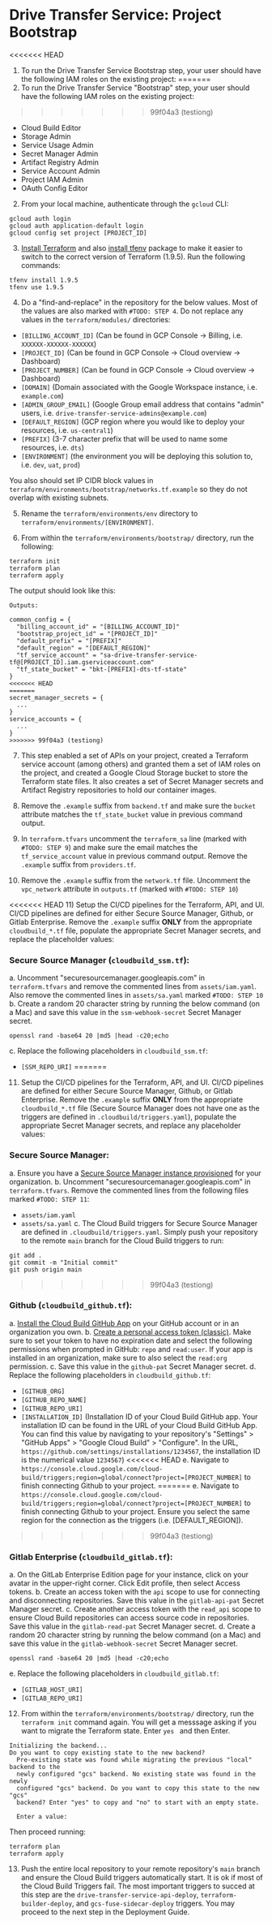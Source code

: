# Drive Transfer Service: Project Bootstrap

<<<<<<< HEAD
1) To run the Drive Transfer Service Bootstrap step, your user should have the following IAM roles on the existing project:
=======
1) To run the Drive Transfer Service "Bootstrap" step, your user should have the following IAM roles on the existing project:
>>>>>>> 99f04a3 (testiong)
- Cloud Build Editor
- Storage Admin
- Service Usage Admin
- Secret Manager Admin
- Artifact Registry Admin
- Service Account Admin
- Project IAM Admin
- OAuth Config Editor

2) From your local machine, authenticate through the `gcloud` CLI:
```
gcloud auth login
gcloud auth application-default login
gcloud config set project [PROJECT_ID]
```

3) [Install Terraform](https://developer.hashicorp.com/terraform/install) and also [install tfenv](https://github.com/tfutils/tfenv) package to make it easier to switch to the correct version of Terraform (1.9.5). Run the following commands:
```
tfenv install 1.9.5
tfenv use 1.9.5
```

4) Do a "find-and-replace" in the  repository for the below values. Most of the values are also marked with `#TODO: STEP 4`. Do not replace any values in the `terraform/modules/` directories:
- `[BILLING_ACCOUNT_ID]` (Can be found in GCP Console -> Billing, i.e. `XXXXXX-XXXXXX-XXXXXX`)
- `[PROJECT_ID]` (Can be found in GCP Console -> Cloud overview -> Dashboard)
- `[PROJECT_NUMBER]` (Can be found in GCP Console -> Cloud overview -> Dashboard)
- `[DOMAIN]` (Domain associated with the Google Workspace instance, i.e. `example.com`)
- `[ADMIN_GROUP_EMAIL]` (Google Group email address that contains "admin" users, i.e. `drive-transfer-service-admins@example.com`)
- `[DEFAULT_REGION]` (GCP region where you would like to deploy your resources, i.e. `us-central1`)
- `[PREFIX]` (3-7 character prefix that will be used to name some resources, i.e. `dts`)
- `[ENVIRONMENT]` (the environment you will be deploying this solution to, i.e. `dev`, `uat`, `prod`)

You also should set IP CIDR block values in `terraform/environments/bootstrap/networks.tf.example` so they do not overlap with existing subnets.

5) Rename the `terraform/environments/env` directory to `terraform/environments/[ENVIRONMENT]`.

6) From within the `terraform/environments/bootstrap/` directory, run the following:
```
terraform init
terraform plan
terraform apply
```
The output should look like this:
```
Outputs:

common_config = {
  "billing_account_id" = "[BILLING_ACCOUNT_ID]"
  "bootstrap_project_id" = "[PROJECT_ID]"
  "default_prefix" = "[PREFIX]"
  "default_region" = "[DEFAULT_REGION]"
  "tf_service_account" = "sa-drive-transfer-service-tf@[PROJECT_ID].iam.gserviceaccount.com"
  "tf_state_bucket" = "bkt-[PREFIX]-dts-tf-state"
}
<<<<<<< HEAD
=======
secret_manager_secrets = {
  ...
}
service_accounts = {
  ...
}
>>>>>>> 99f04a3 (testiong)
```

7) This step enabled a set of APIs on your project, created a Terraform service account (among others) and granted them a set of IAM roles on the project, and created a Google Cloud Storage bucket to store the Terraform state files. It also creates a set of Secret Manager secrets and Artifact Registry repositories to hold our container images.

8) Remove the `.example` suffix from `backend.tf` and make sure the `bucket` attribute matches the `tf_state_bucket` value in previous command output.

9) In `terraform.tfvars` uncomment the `terraform_sa` line (marked with `#TODO: STEP 9`)  and make sure the email matches the `tf_service_account` value in previous command output. Remove the `.example` suffix from `providers.tf`.

10) Remove the `.example` suffix from the `network.tf` file. Uncomment the `vpc_network` attribute in `outputs.tf` (marked with `#TODO: STEP 10`)

<<<<<<< HEAD
11) Setup the CI/CD pipelines for the Terraform, API, and UI. CI/CD pipelines are defined for either Secure Source Manager, Github, or Gitlab Enterprise. Remove the `.example` suffix **ONLY** from the appropriate `cloudbuild_*.tf` file, populate the appropriate Secret Manager secrets, and replace the  placeholder values:

### Secure Source Manager (`cloudbuild_ssm.tf`):
a. Uncomment "securesourcemanager.googleapis.com" in `terraform.tfvars` and remove the commented lines from `assets/iam.yaml`. Also remove the commented lines in `assets/sa.yaml` marked `#TODO: STEP 10`
b. Create a random 20 character string by running the below command (on a Mac) and save this value in the `ssm-webhook-secret` Secret Manager secret.
```
openssl rand -base64 20 |md5 |head -c20;echo
```
c. Replace the following placeholders in `cloudbuild_ssm.tf`:
- `[SSM_REPO_URI]`
=======
11) Setup the CI/CD pipelines for the Terraform, API, and UI. CI/CD pipelines are defined for either Secure Source Manager, Github, or Gitlab Enterprise. Remove the `.example` suffix **ONLY** from the appropriate `cloudbuild_*.tf` file (Secure Source Manager does not have one as the triggers are defined in `.cloudbuild/triggers.yaml`), populate the appropriate Secret Manager secrets, and replace any placeholder values:

### Secure Source Manager:
a. Ensure you have a [Secure Source Manager instance provisioned](https://cloud.google.com/secure-source-manager/docs/create-instance) for your organization.
b. Uncomment "securesourcemanager.googleapis.com" in `terraform.tfvars`. Remove the commented lines from the following files marked `#TODO: STEP 11`:
- `assets/iam.yaml`
- `assets/sa.yaml`
c. The Cloud Build triggers for Secure Source Manager are defined in `.cloudbuild/triggers.yaml`. Simply push your repository to the remote `main` branch for the Cloud Build triggers to run:
```
git add .
git commit -m "Initial commit"
git push origin main
```
>>>>>>> 99f04a3 (testiong)

### Github (`cloudbuild_github.tf`):
a. [Install the Cloud Build GitHub App](https://github.com/apps/google-cloud-build) on your GitHub account or in an organization you own.
b. [Create a personal access token (classic)](https://docs.github.com/en/authentication/keeping-your-account-and-data-secure/creating-a-personal-access-token). Make sure to set your token to have no expiration date and select the following permissions when prompted in GitHub: `repo` and `read:user`. If your app is installed in an organization, make sure to also select the `read:org` permission.
c. Save this value in the `github-pat` Secret Manager secret.
d. Replace the following placeholders in `cloudbuild_github.tf`:
- `[GITHUB_ORG]`
- `[GITHUB_REPO_NAME]`
- `[GITHUB_REPO_URI]`
- `[INSTALLATION_ID]` (Installation ID of your Cloud Build GitHub app. Your installation ID can be found in the URL of your Cloud Build GitHub App. You can find this value by navigating to your repository's "Settings" > "GitHub Apps" > "Google Cloud Build" > "Configure". In the URL, `https://github.com/settings/installations/1234567`, the installation ID is the numerical value `1234567`)
<<<<<<< HEAD
e. Navigate to `https://console.cloud.google.com/cloud-build/triggers;region=global/connect?project=[PROJECT_NUMBER]` to finish connecting Github to your project.
=======
e. Navigate to `https://console.cloud.google.com/cloud-build/triggers;region=global/connect?project=[PROJECT_NUMBER]` to finish connecting Github to your project. Ensure you select the same region for the connection as the triggers (i.e. [DEFAULT_REGION]).
>>>>>>> 99f04a3 (testiong)

### Gitlab Enterprise (`cloudbuild_gitlab.tf`):
a. On the GitLab Enterprise Edition page for your instance, click on your avatar in the upper-right corner. Click Edit profile, then select Access tokens.
b. Create an access token with the `api` scope to use for connecting and disconnecting repositories. Save this value in the `gitlab-api-pat` Secret Manager secret.
c. Create another access token with the `read_api` scope to ensure Cloud Build repositories can access source code in repositories. Save this value in the `gitlab-read-pat` Secret Manager secret.
d. Create a random 20 character string by running the below command (on a Mac) and save this value in the `gitlab-webhook-secret` Secret Manager secret.
```
openssl rand -base64 20 |md5 |head -c20;echo
```
e. Replace the following placeholders in `cloudbuild_gitlab.tf`:
- `[GITLAB_HOST_URI]`
- `[GITLAB_REPO_URI]`

12) From within the `terraform/environments/bootstrap/` directory, run the `terraform init` command again. You will get a messsage asking if you want to migrate the Terraform state. Enter `yes ` and then Enter.
```
Initializing the backend...
Do you want to copy existing state to the new backend?
  Pre-existing state was found while migrating the previous "local" backend to the
  newly configured "gcs" backend. No existing state was found in the newly
  configured "gcs" backend. Do you want to copy this state to the new "gcs"
  backend? Enter "yes" to copy and "no" to start with an empty state.

  Enter a value:
```

Then proceed running:
```
terraform plan
terraform apply
```

13) Push the entire local repository to your remote repository's `main` branch and ensure the Cloud Build triggers automatically start. It is ok if most of the Cloud Build Triggers fail. The most important triggers to succed at this step are the `drive-transfer-service-api-deploy`, `terraform-builder-deploy`, and  `gcs-fuse-sidecar-deploy` triggers. You may proceed to the next step in the Deployment Guide.